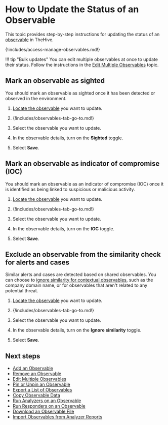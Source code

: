 # How to Update the Status of an Observable

This topic provides step-by-step instructions for updating the status of an [observable](../../user-guides/analyst-corner/cases/observables/about-observables.md) in TheHive.

{!includes/access-manage-observables.md!}

!!! tip "Bulk updates"
    You can edit multiple observables at once to update their status. Follow the instructions in the [Edit Multiple Observables](edit-multiple-observables.md) topic.

## Mark an observable as sighted

You should mark an observable as sighted once it has been detected or observed in the environment.

1. [Locate the observable](../search-for-cases/find-an-observable.md) you want to update.

2. {!includes/observables-tab-go-to.md!}

3. Select the observable you want to update.

4. In the observable details, turn on the **Sighted** toggle.

5. Select **Save**.

## Mark an observable as indicator of compromise (IOC)

You should mark an observable as an indicator of compromise (IOC) once it is identified as being linked to suspicious or malicious activity.

1. [Locate the observable](../search-for-cases/find-an-observable.md) you want to update.

2. {!includes/observables-tab-go-to.md!}

3. Select the observable you want to update.

4. In the observable details, turn on the **IOC** toggle.

5. Select **Save**.

## Exclude an observable from the similarity check for alerts and cases

Similar alerts and cases are detected based on shared observables. You can choose to [ignore similarity for contextual observables](update-status-of-an-observable.md), such as the company domain name, or for observables that aren't related to any potential threat.

1. [Locate the observable](../search-for-cases/find-an-observable.md) you want to update.

2. {!includes/observables-tab-go-to.md!}

3. Select the observable you want to update.

4. In the observable details, turn on the **Ignore similarity** toggle.

5. Select **Save**.

<h2>Next steps</h2>

* [Add an Observable](add-an-observable.md)
* [Remove an Observable](remove-an-observable.md)
* [Edit Multiple Observables](edit-multiple-observables.md)
* [Pin or Unpin an Observable](pin-unpin-an-observable.md)
* [Export a List of Observables](export-list-observables.md)
* [Copy Observable Data](copy-observable-data.md)
* [Run Analyzers on an Observable](run-analyzers-on-observables.md)
* [Run Responders on an Observable](run-responders-on-an-observable.md)
* [Download an Observable File](download-an-observable-file.md)
* [Import Observables from Analyzer Reports](import-observables-from-analyzer-reports.md)